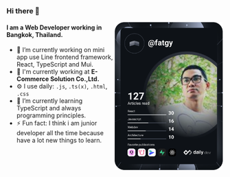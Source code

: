 ### Hi there 👋

<a href="https://app.daily.dev/DailyDevTips"><img src="https://github.com/fatgy/fatgy/blob/main/devcard.svg" width="50%" height="auto" alt="Shatmongkol Amaraveja's Dev Card" width="35%" align="right"/></a>


#### I am a Web Developer working in Bangkok, Thailand.

- 🔭 I’m currently working on mini app use Line frontend framework, React, TypeScript and Mui.
- 🏢 I'm currently working at **E-Commerce Solution Co.,Ltd.**
- :gear: I use daily: `.js`, `.ts(x)`, `.html`, `.css`
- 🌱 I’m currently learning TypeScript and always programming principles.
- ⚡ Fun fact: I think i am junior developer all the time because have a lot new things to learn.




<!--
**fatgy/fatgy** is a ✨ _special_ ✨ repository because its `README.md` (this file) appears on your GitHub profile.

Here are some ideas to get you started:

- 🔭 I’m currently working on ...
- 🌱 I’m currently learning ...
- 👯 I’m looking to collaborate on ...
- 🤔 I’m looking for help with ...
- 💬 Ask me about ...
- 📫 How to reach me: ...
- 😄 Pronouns: ...
- ⚡ Fun fact: ...
-->
